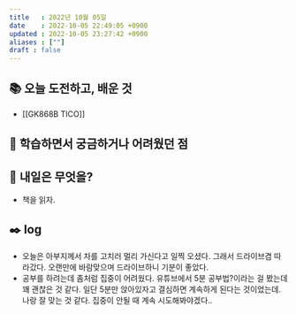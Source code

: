 ```yaml
---
title   : 2022년 10월 05일
date    : 2022-10-05 22:49:05 +0900
updated : 2022-10-05 23:27:42 +0900
aliases : [""]
draft : false
---
```

## 📚 오늘 도전하고, 배운 것
- [[GK868B TICO]]

## 🤔 학습하면서 궁금하거나 어려웠던 점

## 🌅 내일은 무엇을?
- 책을 읽자.

## ✒️ log
- 오늘은 아부지께서 차를 고치러 멀리 가신다고 일찍 오셨다. 그래서 드라이브겸 따라갔다. 오랜만에 바람맞으며 드라이브하니 기분이 좋았다.
- 공부를 하려는데 좀처럼 집중이 어려웠다. 유튜브에서 5분 공부법?이라는 걸 봤는데 꽤 괜찮은 것 같다. 일단 5분만 앉아있자고 결심하면 계속하게 된다는 것이었는데. 나랑 잘 맞는 것 같다. 집중이 안될 때 계속 시도해봐야겠다..